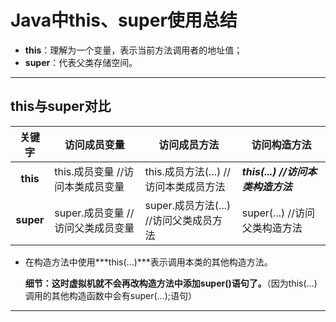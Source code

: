 # Java中this、super使用总结

- **this**：理解为一个变量，表示当前方法调用者的地址值；
- **super**：代表父类存储空间。

---

## this与super对比

|  关键字   | 访问成员变量                      | 访问成员方法                           | 访问构造方法                       |
| :-------: | --------------------------------- | -------------------------------------- | ---------------------------------- |
| **this**  | this.成员变量 //访问本类成员变量  | this.成员方法(...) //访问本类成员方法  | ***this(...) //访问本类构造方法*** |
| **super** | super.成员变量 //访问父类成员变量 | super.成员方法(...) //访问父类成员方法 | super(...) //访问父类构造方法      |

- 在构造方法中使用***this(...)***表示调用本类的其他构造方法。

  **细节：这时虚拟机就不会再改构造方法中添加super()语句了。**（因为this(...)调用的其他构造函数中会有super(...);语句）

---
